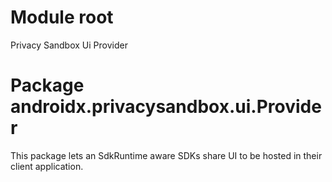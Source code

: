 # Module root

Privacy Sandbox Ui Provider

# Package androidx.privacysandbox.ui.Provider

This package lets an SdkRuntime aware SDKs share UI to be hosted in their
client application.
